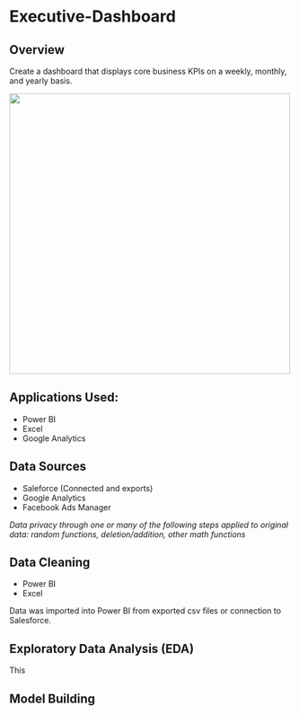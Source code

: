 # Executive-Dashboard

## Overview
Create a dashboard that displays core business KPIs on a weekly, monthly, and yearly basis. 

<img src="https://github.com/wylee3/Executive-Dashboard/blob/main/Org-Dashboard.PNG" width="500" />

## Applications Used:
* Power BI
* Excel
* Google Analytics

## Data Sources
* Saleforce (Connected and exports)
* Google Analytics
* Facebook Ads Manager

*Data privacy through one or many of the following steps applied to original data: random functions, deletion/addition, other math functions*

## Data Cleaning
* Power BI
* Excel

Data was imported into Power BI from exported csv files or connection to Salesforce.

## Exploratory Data Analysis (EDA)
This 

## Model Building
